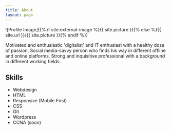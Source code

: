```yaml
---
title: About
layout: page
---
```

![Profile Image]({% if site.external-image %}{{ site.picture }}{% else %}{{ site.url }}/{{ site.picture }}{% endif %})

<p>Motivated and enthusiastic 'digitalist' and IT enthusiast with a healthy dose of passion. Social media-savvy person who finds his way in different offline and online platforms. Strong and inquisitive professional with a background in different working fields.</p>

<h2>Skills</h2>

<ul class="skill-list">
	<li>Webdesign</li>
	<li>HTML</li>
	<li>Responsive (Mobile First)</li>
	<li>CSS</li>
	<li>Git</li>
	<li>Wordpress</li>
	<li>CCNA (soon)</li>
</ul>
